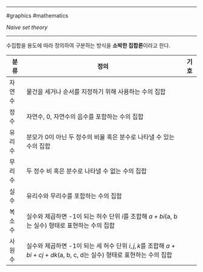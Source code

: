 
---

#graphics #mathematics 

*Naive set theory*

---

수집합을 용도에 따라 정의하여 구분하는 방식을 **소박한 집합론**이라고 한다.

| 분류   | 정의                                                                                                                      | 기호 |
| ------ | ------------------------------------------------------------------------------------------------------------------------- | ---- |
| 자연수 | 물건을 세거나 순서를 지정하기 위해 사용하는 수의 집합                                                                      |      |
| 정수   | 자연수, 0, 자연수의 음수를 포함하는 수의 집합                                                                             |      |
| 유리수 | 분모가 0이 아닌 두 정수의 비율 혹은 분수로 나타낼 수 있는 수의 집합                                                       |      |
| 무리수 | 두 정수 비 혹은 분수로 나타낼 수 없는 수의 집합                                                                           |      |
| 실수   | 유리수와 무리수를 포함하는 수의 집합                                                                                      |      |
| 복소수 | 실수와 제곱하면 -1이 되는 허수 단위 $i$를 조합해 $a + bi$(a, b는 실수) 형태로 표현하는 수의 집합                          |      |
| 사원수 | 실수와 제곱하면 -1이 되는 세 허수 단위 $i, j, k$를 조합해 $a + bi + cj + dk$(a, b, c, d는 실수) 형태로 표현하는 수의 집합 |      |
